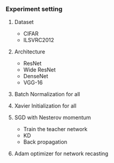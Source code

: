 ### Experiment setting

1. Dataset
    - CIFAR
    - ILSVRC2012

2. Architecture
    - ResNet
    - Wide ResNet
    - DenseNet
    - VGG-16

3. Batch Normalization for all
4. Xavier Initialization for all
5. SGD with Nesterov momentum
    - Train the teacher network
    - KD
    - Back propagation
6. Adam optimizer for network recasting
